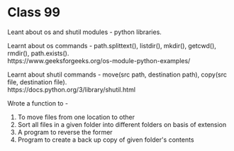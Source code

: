 # Class 99

Leant about os and shutil modules - python libraries.

<p>Learnt about os commands - path.splittext(), listdir(), mkdir(), getcwd(), rmdir(), path.exists().
<br>https://www.geeksforgeeks.org/os-module-python-examples/

<p>Learnt about shutil commands - move(src path, destination path), copy(src file, destination file).
<br>https://docs.python.org/3/library/shutil.html

Wrote a function to - 
1. To move files from one location to other
2. Sort all files in a given folder into different folders on basis of extension
3. A program to reverse the former
4. Program to create a back up copy of given folder's contents

